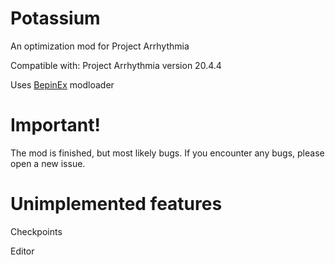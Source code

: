 # Potassium
An optimization mod for Project Arrhythmia

Compatible with: Project Arrhythmia version 20.4.4

Uses [BepinEx](https://github.com/BepInEx/BepInEx/releases) modloader

# Important!
The mod is finished, but most likely bugs. If you encounter any bugs, please open a new issue.

# Unimplemented features
Checkpoints

Editor
